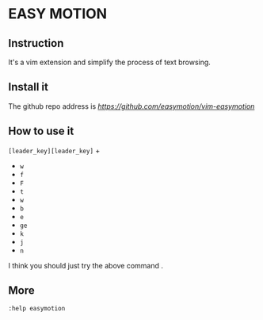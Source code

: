 # EASY MOTION 


## Instruction 

It's a vim extension and simplify the process of text browsing.


## Install it 

The github repo address is *https://github.com/easymotion/vim-easymotion*


## How to use it 

`[leader_key][leader_key]` + 

- `w`
- `f`
- `F`
- `t`
- `w`
- `b`
- `e`
- `ge`
- `k`
- `j`
- `n`

I think you should just try the above command .


## More
```bash
:help easymotion
```


